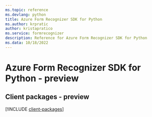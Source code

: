 ```yaml
---
ms.topic: reference
ms.devlang: python
title: Azure Form Recognizer SDK for Python
ms.author: krpratic
author: kristapratico
ms.service: formrecognizer
description: Reference for Azure Form Recognizer SDK for Python
ms.data: 10/18/2022
---
```

# Azure Form Recognizer SDK for Python - preview

## Client packages - preview
[!INCLUDE [client-packages](form-recognizer-client-index.md)]